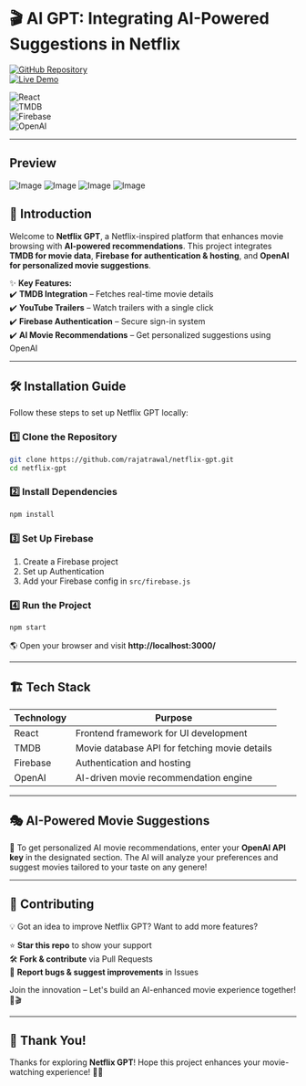 # 🎬 AI GPT: Integrating AI-Powered Suggestions in Netflix  

[![GitHub Repository](https://img.shields.io/badge/GitHub%20Repo-Netflix%20GPT-green?style=for-the-badge&logo=github)](https://github.com/rajatrawal/netflix-gpt)  
[![Live Demo](https://img.shields.io/badge/Live-Demo-red?style=for-the-badge&logo=vercel)](https://netflixgpt-a347f.web.app/browse)  

![React](https://img.shields.io/badge/React-Frontend-blue?style=for-the-badge&logo=react)  
![TMDB](https://img.shields.io/badge/TMDB-Movie%20Data-blue?style=for-the-badge&logo=tmdb)  
![Firebase](https://img.shields.io/badge/Firebase-Authentication%20&%20Hosting-orange?style=for-the-badge&logo=firebase)  
![OpenAI](https://img.shields.io/badge/OpenAI-Movie%20Recommendation-black?style=for-the-badge&logo=openai)  

---
## Preview
![Image](https://github.com/user-attachments/assets/9ba4c60b-b6bd-4aa5-9bb0-d6561842cba8)
![Image](https://github.com/user-attachments/assets/d0dcf141-2fc3-4b59-9892-f2a617bb4e21)
![Image](https://github.com/user-attachments/assets/55bbae76-9f7c-4fcf-ad31-3c7a228f89b5)
![Image](https://github.com/user-attachments/assets/b6a2db5c-d0dd-4dc8-87d9-2a97a87df32c)


## 🚀 Introduction  

Welcome to **Netflix GPT**, a Netflix-inspired platform that enhances movie browsing with **AI-powered recommendations**. This project integrates **TMDB for movie data**, **Firebase for authentication & hosting**, and **OpenAI for personalized movie suggestions**.  

✨ **Key Features:**  
✔️ **TMDB Integration** – Fetches real-time movie details  
✔️ **YouTube Trailers** – Watch trailers with a single click  
✔️ **Firebase Authentication** – Secure sign-in system  
✔️ **AI Movie Recommendations** – Get personalized suggestions using OpenAI  

---

## 🛠 Installation Guide  

Follow these steps to set up Netflix GPT locally:  

### 1️⃣ Clone the Repository  

```sh
git clone https://github.com/rajatrawal/netflix-gpt.git
cd netflix-gpt
```

### 2️⃣ Install Dependencies  

```sh
npm install
```

### 3️⃣ Set Up Firebase  

1. Create a Firebase project  
2. Set up Authentication  
3. Add your Firebase config in `src/firebase.js`  

### 4️⃣ Run the Project  

```sh
npm start
```

🌎 Open your browser and visit **http://localhost:3000/**  

---

## 🏗️ Tech Stack  

| Technology  | Purpose  |
|-------------|----------|
| React       | Frontend framework for UI development  |
| TMDB        | Movie database API for fetching movie details  |
| Firebase    | Authentication and hosting  |
| OpenAI      | AI-driven movie recommendation engine  |

---

## 🎭 AI-Powered Movie Suggestions  

🚀 To get personalized AI movie recommendations, enter your **OpenAI API key** in the designated section. The AI will analyze your preferences and suggest movies tailored to your taste on any genere!  

---

## 🤝 Contributing  

💡 Got an idea to improve Netflix GPT? Want to add more features?  

⭐ **Star this repo** to show your support  
🛠️ **Fork & contribute** via Pull Requests  
🐛 **Report bugs & suggest improvements** in Issues  

Join the innovation – Let's build an AI-enhanced movie experience together! 🚀🎬  

---

## 🎉 Thank You!  

Thanks for exploring **Netflix GPT**! Hope this project enhances your movie-watching experience! 🍿✨  
